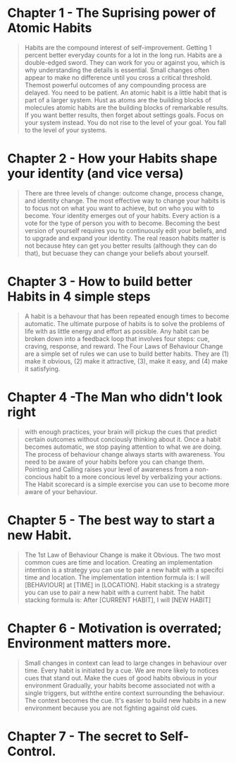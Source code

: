# Chapter 1 - The Suprising power of Atomic Habits

> Habits are the compound interest of self-improvement. Getting 1 percent better everyday counts for a lot in the long run.
>Habits are a double-edged sword. They can work for you or against you, which is why understanding the details is essential.
>Small changes often appear to make no difference until you cross a critical threshold. Themost powerful outcomes of any compounding process are delayed. You need to be patient.
>An atomic habit is a little habit that is part of a larger system. Hust as atoms are the building blocks of molecules atomic habits are the building blocks of remarkable results.
>If you want better results, then forget about settings goals. Focus on your system instead.
>You do not rise to the level of your goal. You fall to the level of your systems.

# Chapter 2 - How your Habits shape your identity (and vice versa)

>There are three levels of change: outcome change, process change, and identity change.
>The most effective way to change your habits is to focus not on what you want to achieve, but on who you with to become.
>Your identity emerges out of your habits. Every action is a vote for the type of person you with to become.
>Becoming the best version of yourself requires you to continuously edit your beliefs, and to upgrade and expand your identity.
>The real reason habits matter is not because htey can get you better results (although they can do that), but becuase they can change your beliefs about yourself.

# Chapter 3 - How to build better Habits in 4 simple steps

> A habit is a behavour that has been repeated enough times to become automatic.
>The ultimate purpose of habits is to solve the problems of life with as little energy and effort  as possible.
>Any habit can be broken down into a feedback loop that involves four steps: cue, craving, response, and reward.
>The Four Laws of Behaviour Change are a simple set of rules we can use to build better habits. They are (1) make it obvious, (2) make it attractive, (3), make it easy, and (4) make it satisfying.

# Chapter 4 -The Man who didn't look right

> with enough practices, your brain will pickup the cues that predict certain outcomes without conciously thinking about it.
>Once a habit becomes automatic, we stop paying attention to what we are doing.
>The process of behaviour change always starts with awareness. You need to be aware of your habits before you can change them.
>Pointing and Calling raises your level of awareness from a non-concious habit to a more concious level by verbalizing your actions.
>The Habit scorecard is a simple exercise you can use to become more aware of your behaviour.

# Chapter 5 - The best way to start a new Habit.

>The 1st Law of Behaviour Change is make it Obvious.
>The two most common cues are time and location.
>Creating an implementation intention is a strategy you can use to pair a new habit with a specifci time and location.
>The implementation intention formula is: I will [BEHAVIOUR] at [TIME] in [LOCATION].
>Habit stacking is a strategy you can use to pair a new habit with a current habit.
>The habit stacking formula is: After [CURRENT HABIT], I will [NEW HABIT]

# Chapter 6 - Motivation is overrated; Environment matters more.

>Small changes in context can lead to large changes in behaviour over time.
>Every habit is initiated by a cue. We are more likely to notices cues that stand out.
>Make the cues of good habits obvious in your environment
>Gradually, your habits become associated not with a single triggers, but withthe entire context surrounding the behaviour. The context becomes the cue.
>It's easier to build new habits in a new environment because you are not fighting against old cues.

# Chapter 7 - The secret to Self-Control.